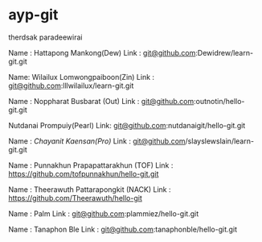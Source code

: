 # ayp-git


therdsak paradeewirai

Name : Hattapong Mankong(Dew)
Link : git@github.com:Dewidrew/learn-git.git

Name: Wilailux Lomwongpaiboon(Zin)
Link : git@github.com:lllwilailux/learn-git.git

Name : Noppharat Busbarat (Out)
Link : git@github.com:outnotin/hello-git.git

Nutdanai Prompuiy(Pearl)
Link: git@github.com:nutdanaigit/hello-git.git

Name : *Chayanit Kaensan(Pro)*
Link : git@github.com/slayslewslain/learn-git.git

Name : Punnakhun Prapapattarakhun (TOF)
Link : https://github.com/tofpunnakhun/hello-git.git

Name : Theerawuth Pattarapongkit (NACK)
Link : https://github.com/Theerawuth/hello-git

Name : Palm
Link : git@github.com:plammiez/hello-git.git

Name : Tanaphon Ble
Link : git@github.com:tanaphonble/hello-git.git
